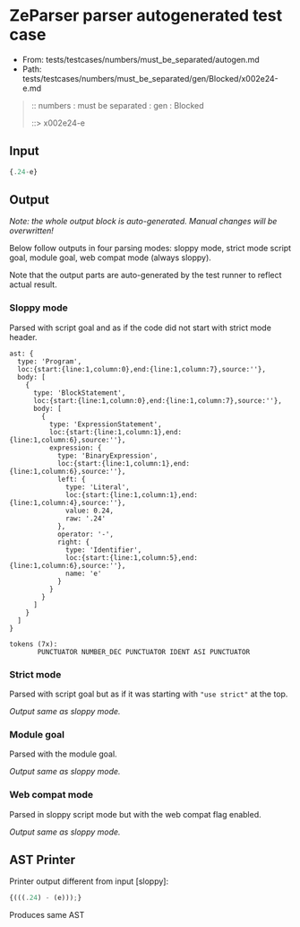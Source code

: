 # ZeParser parser autogenerated test case

- From: tests/testcases/numbers/must_be_separated/autogen.md
- Path: tests/testcases/numbers/must_be_separated/gen/Blocked/x002e24-e.md

> :: numbers : must be separated : gen : Blocked
>
> ::> x002e24-e

## Input


`````js
{.24-e}
`````

## Output

_Note: the whole output block is auto-generated. Manual changes will be overwritten!_

Below follow outputs in four parsing modes: sloppy mode, strict mode script goal, module goal, web compat mode (always sloppy).

Note that the output parts are auto-generated by the test runner to reflect actual result.

### Sloppy mode

Parsed with script goal and as if the code did not start with strict mode header.

`````
ast: {
  type: 'Program',
  loc:{start:{line:1,column:0},end:{line:1,column:7},source:''},
  body: [
    {
      type: 'BlockStatement',
      loc:{start:{line:1,column:0},end:{line:1,column:7},source:''},
      body: [
        {
          type: 'ExpressionStatement',
          loc:{start:{line:1,column:1},end:{line:1,column:6},source:''},
          expression: {
            type: 'BinaryExpression',
            loc:{start:{line:1,column:1},end:{line:1,column:6},source:''},
            left: {
              type: 'Literal',
              loc:{start:{line:1,column:1},end:{line:1,column:4},source:''},
              value: 0.24,
              raw: '.24'
            },
            operator: '-',
            right: {
              type: 'Identifier',
              loc:{start:{line:1,column:5},end:{line:1,column:6},source:''},
              name: 'e'
            }
          }
        }
      ]
    }
  ]
}

tokens (7x):
       PUNCTUATOR NUMBER_DEC PUNCTUATOR IDENT ASI PUNCTUATOR
`````

### Strict mode

Parsed with script goal but as if it was starting with `"use strict"` at the top.

_Output same as sloppy mode._

### Module goal

Parsed with the module goal.

_Output same as sloppy mode._

### Web compat mode

Parsed in sloppy script mode but with the web compat flag enabled.

_Output same as sloppy mode._

## AST Printer

Printer output different from input [sloppy]:

````js
{(((.24) - (e)));}
````

Produces same AST
